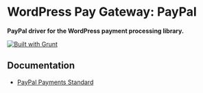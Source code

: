 # WordPress Pay Gateway: PayPal

**PayPal driver for the WordPress payment processing library.**

[![Built with Grunt](https://cdn.gruntjs.com/builtwith.png)](http://gruntjs.com/)

## Documentation

*	[PayPal Payments Standard](https://developer.paypal.com/docs/classic/paypal-payments-standard/gs_PayPalPaymentsStandard/)
